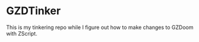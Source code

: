 # GZDTinker

This is my tinkering repo while I figure out how to make changes to GZDoom with ZScript. 